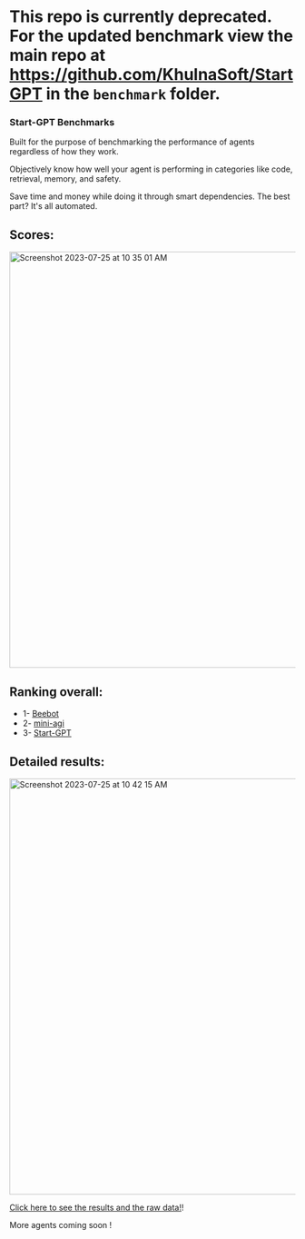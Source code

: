 # This repo is currently deprecated. For the updated benchmark view the main repo at https://github.com/KhulnaSoft/StartGPT in the `benchmark` folder.

### Start-GPT Benchmarks

Built for the purpose of benchmarking the performance of agents regardless of how they work.

Objectively know how well your agent is performing in categories like code, retrieval, memory, and safety.

Save time and money while doing it through smart dependencies. The best part? It's all automated.

## Scores:

<img width="733" alt="Screenshot 2023-07-25 at 10 35 01 AM" src="https://github.com/KhulnaSoft/Start-GPT-Benchmarks/assets/9652976/98963e0b-18b9-4b17-9a6a-4d3e4418af70">

## Ranking overall:

- 1- [Beebot](https://github.com/AutoPackAI/beebot)
- 2- [mini-agi](https://github.com/muellerberndt/mini-agi)
- 3- [Start-GPT](https://github.com/KhulnaSoft/Start-GPT)

## Detailed results:

<img width="733" alt="Screenshot 2023-07-25 at 10 42 15 AM" src="https://github.com/KhulnaSoft/Start-GPT-Benchmarks/assets/9652976/39be464c-c842-4437-b28a-07d878542a83">

[Click here to see the results and the raw data!](https://docs.google.com/spreadsheets/d/1WXm16P2AHNbKpkOI0LYBpcsGG0O7D8HYTG5Uj0PaJjA/edit#gid=203558751)!

More agents coming soon !
